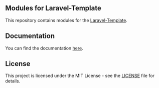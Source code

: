 ## Modules for Laravel-Template

This repository contains modules for the [Laravel-Template](https://github.com/CyanFox-Projects/Laravel-Template).

## Documentation

You can find the documentation [here](https://docs.cyanfox.de/docs/laravel-template).

## License

This project is licensed under the MIT License - see the [LICENSE](LICENSE) file for details.
